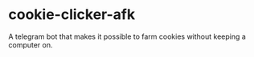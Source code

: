 # cookie-clicker-afk

A telegram bot that makes it possible to farm cookies without keeping a computer on.
